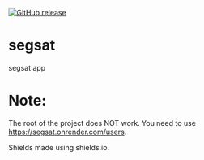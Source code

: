[![GitHub release](https://img.shields.io/github/license/docker/cli?color=blue&logo=apache&logoColor=blue&style=plastic)](https://github.com/docker/compose/releases/latest)

# segsat
segsat app

# Note:

The root of the project does NOT work. You need to use https://segsat.onrender.com/users.

Shields made using shields.io.
